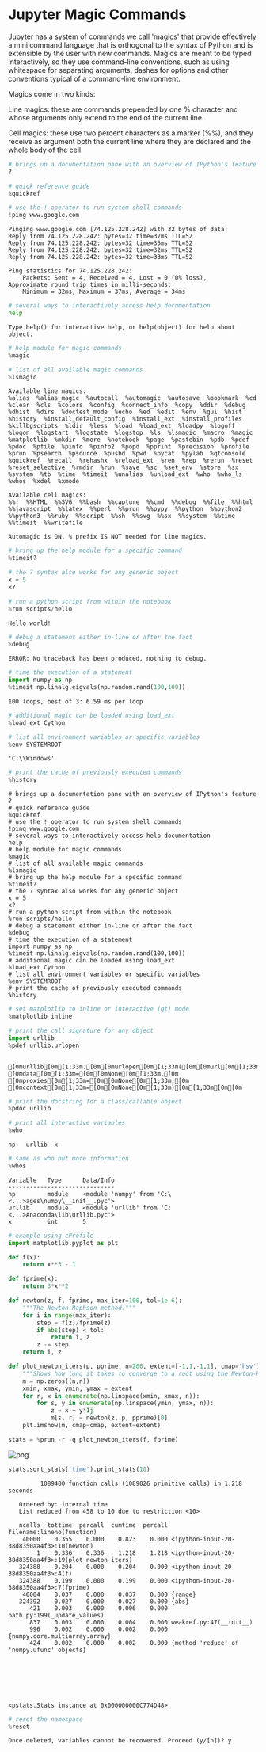 
# Jupyter Magic Commands

Jupyter has a system of commands we call 'magics' that provide effectively a mini command language that is orthogonal to the syntax of Python and is extensible by the user with new commands. Magics are meant to be typed interactively, so they use command-line conventions, such as using whitespace for separating arguments, dashes for options and other conventions typical of a command-line environment.

Magics come in two kinds:

Line magics: these are commands prepended by one % character and whose arguments only extend to the end of the current line.

Cell magics: these use two percent characters as a marker (%%), and they receive as argument both the current line where they are declared and the whole body of the cell.


```python
# brings up a documentation pane with an overview of IPython's feature
?
```


```python
# quick reference guide
%quickref
```


```python
# use the ! operator to run system shell commands
!ping www.google.com
```

    
    Pinging www.google.com [74.125.228.242] with 32 bytes of data:
    Reply from 74.125.228.242: bytes=32 time=37ms TTL=52
    Reply from 74.125.228.242: bytes=32 time=35ms TTL=52
    Reply from 74.125.228.242: bytes=32 time=32ms TTL=52
    Reply from 74.125.228.242: bytes=32 time=33ms TTL=52
    
    Ping statistics for 74.125.228.242:
        Packets: Sent = 4, Received = 4, Lost = 0 (0% loss),
    Approximate round trip times in milli-seconds:
        Minimum = 32ms, Maximum = 37ms, Average = 34ms



```python
# several ways to interactively access help documentation
help
```




    Type help() for interactive help, or help(object) for help about object.




```python
# help module for magic commands
%magic
```


```python
# list of all available magic commands
%lsmagic
```




    Available line magics:
    %alias  %alias_magic  %autocall  %automagic  %autosave  %bookmark  %cd  %clear  %cls  %colors  %config  %connect_info  %copy  %ddir  %debug  %dhist  %dirs  %doctest_mode  %echo  %ed  %edit  %env  %gui  %hist  %history  %install_default_config  %install_ext  %install_profiles  %killbgscripts  %ldir  %less  %load  %load_ext  %loadpy  %logoff  %logon  %logstart  %logstate  %logstop  %ls  %lsmagic  %macro  %magic  %matplotlib  %mkdir  %more  %notebook  %page  %pastebin  %pdb  %pdef  %pdoc  %pfile  %pinfo  %pinfo2  %popd  %pprint  %precision  %profile  %prun  %psearch  %psource  %pushd  %pwd  %pycat  %pylab  %qtconsole  %quickref  %recall  %rehashx  %reload_ext  %ren  %rep  %rerun  %reset  %reset_selective  %rmdir  %run  %save  %sc  %set_env  %store  %sx  %system  %tb  %time  %timeit  %unalias  %unload_ext  %who  %who_ls  %whos  %xdel  %xmode
    
    Available cell magics:
    %%!  %%HTML  %%SVG  %%bash  %%capture  %%cmd  %%debug  %%file  %%html  %%javascript  %%latex  %%perl  %%prun  %%pypy  %%python  %%python2  %%python3  %%ruby  %%script  %%sh  %%svg  %%sx  %%system  %%time  %%timeit  %%writefile
    
    Automagic is ON, % prefix IS NOT needed for line magics.




```python
# bring up the help module for a specific command
%timeit?
```


```python
# the ? syntax also works for any generic object
x = 5
x?
```


```python
# run a python script from within the notebook
%run scripts/hello
```

    Hello world!



```python
# debug a statement either in-line or after the fact
%debug
```

    ERROR: No traceback has been produced, nothing to debug.



```python
# time the execution of a statement
import numpy as np
%timeit np.linalg.eigvals(np.random.rand(100,100))
```

    100 loops, best of 3: 6.59 ms per loop



```python
# additional magic can be loaded using load_ext
%load_ext Cython
```


```python
# list all environment variables or specific variables
%env SYSTEMROOT
```




    'C:\\Windows'




```python
# print the cache of previously executed commands
%history
```

    # brings up a documentation pane with an overview of IPython's feature
    ?
    # quick reference guide
    %quickref
    # use the ! operator to run system shell commands
    !ping www.google.com
    # several ways to interactively access help documentation
    help
    # help module for magic commands
    %magic
    # list of all available magic commands
    %lsmagic
    # bring up the help module for a specific command
    %timeit?
    # the ? syntax also works for any generic object
    x = 5
    x?
    # run a python script from within the notebook
    %run scripts/hello
    # debug a statement either in-line or after the fact
    %debug
    # time the execution of a statement
    import numpy as np
    %timeit np.linalg.eigvals(np.random.rand(100,100))
    # additional magic can be loaded using load_ext
    %load_ext Cython
    # list all environment variables or specific variables
    %env SYSTEMROOT
    # print the cache of previously executed commands
    %history



```python
# set matplotlib to inline or interactive (qt) mode
%matplotlib inline
```


```python
# print the call signature for any object
import urllib
%pdef urllib.urlopen
```

     [0murllib[0m[1;33m.[0m[0murlopen[0m[1;33m([0m[0murl[0m[1;33m,[0m [0mdata[0m[1;33m=[0m[0mNone[0m[1;33m,[0m [0mproxies[0m[1;33m=[0m[0mNone[0m[1;33m,[0m [0mcontext[0m[1;33m=[0m[0mNone[0m[1;33m)[0m[1;33m[0m[0m
     


```python
# print the docstring for a class/callable object
%pdoc urllib
```


```python
# print all interactive variables
%who
```

    np	 urllib	 x	 



```python
# same as who but more information
%whos
```

    Variable   Type      Data/Info
    ------------------------------
    np         module    <module 'numpy' from 'C:\<...>ages\numpy\__init__.pyc'>
    urllib     module    <module 'urllib' from 'C:<...>Anaconda\lib\urllib.pyc'>
    x          int       5



```python
# example using cProfile
import matplotlib.pyplot as plt

def f(x):
    return x**3 - 1

def fprime(x):
    return 3*x**2

def newton(z, f, fprime, max_iter=100, tol=1e-6):
    """The Newton-Raphson method."""
    for i in range(max_iter):
        step = f(z)/fprime(z)
        if abs(step) < tol:
            return i, z
        z -= step
    return i, z

def plot_newton_iters(p, pprime, n=200, extent=[-1,1,-1,1], cmap='hsv'):
    """Shows how long it takes to converge to a root using the Newton-Raphson method."""
    m = np.zeros((n,n))
    xmin, xmax, ymin, ymax = extent
    for r, x in enumerate(np.linspace(xmin, xmax, n)):
        for s, y in enumerate(np.linspace(ymin, ymax, n)):
            z = x + y*1j
            m[s, r] = newton(z, p, pprime)[0]
    plt.imshow(m, cmap=cmap, extent=extent)

stats = %prun -r -q plot_newton_iters(f, fprime)
```

     


![png](output_21_1.png)



```python
stats.sort_stats('time').print_stats(10)
```

             1089400 function calls (1089026 primitive calls) in 1.218 seconds
    
       Ordered by: internal time
       List reduced from 458 to 10 due to restriction <10>
    
       ncalls  tottime  percall  cumtime  percall filename:lineno(function)
        40000    0.355    0.000    0.823    0.000 <ipython-input-20-38d8350aa4f3>:10(newton)
            1    0.336    0.336    1.218    1.218 <ipython-input-20-38d8350aa4f3>:19(plot_newton_iters)
       324388    0.204    0.000    0.204    0.000 <ipython-input-20-38d8350aa4f3>:4(f)
       324388    0.199    0.000    0.199    0.000 <ipython-input-20-38d8350aa4f3>:7(fprime)
        40004    0.037    0.000    0.037    0.000 {range}
       324392    0.027    0.000    0.027    0.000 {abs}
          421    0.003    0.000    0.006    0.000 path.py:199(_update_values)
          837    0.003    0.000    0.004    0.000 weakref.py:47(__init__)
          996    0.002    0.000    0.002    0.000 {numpy.core.multiarray.array}
          424    0.002    0.000    0.002    0.000 {method 'reduce' of 'numpy.ufunc' objects}
    
    





    <pstats.Stats instance at 0x000000000C774D48>




```python
# reset the namespace
%reset
```

    Once deleted, variables cannot be recovered. Proceed (y/[n])? y

